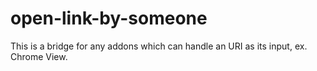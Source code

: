 open-link-by-someone
====================

This is a bridge for any addons which can handle an URI as its input, ex. Chrome View.
